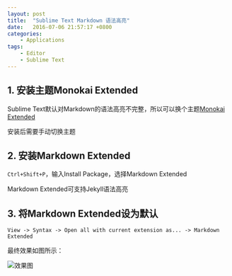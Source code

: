 ```yaml
---
layout: post
title:  "Sublime Text Markdown 语法高亮"
date:   2016-07-06 21:57:17 +0800
categories:
    - Applications
tags:
    - Editor
    - Sublime Text
---
```


## 1. 安装主题Monokai Extended

Sublime Text默认对Markdown的语法高亮不完整，所以可以换个主题[Monokai Extended](https://github.com/jonschlinkert/sublime-markdown-extended)

<!-- more -->

安装后需要手动切换主题

## 2. 安装Markdown Extended

`Ctrl+Shift+P`，输入Install Package，选择Markdown Extended

Markdown Extended可支持Jekyll语法高亮

## 3. 将Markdown Extended设为默认

`View -> Syntax -> Open all with current extension as... -> Markdown Extended`

最终效果如图所示：

![效果图](/images/sublime-text-markdown-codeblock.jpg)
